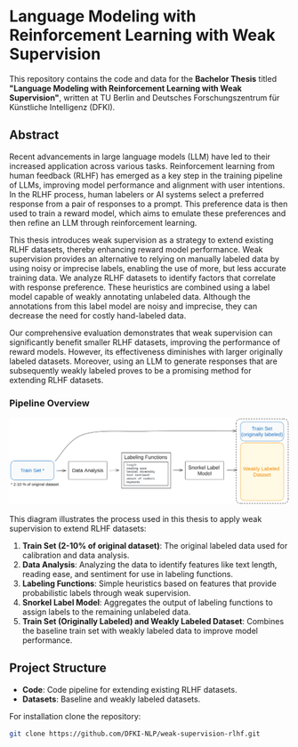 # Language Modeling with Reinforcement Learning with Weak Supervision

This repository contains the code and data for the **Bachelor Thesis** titled **"Language Modeling with Reinforcement Learning with Weak Supervision"**, written at TU Berlin and Deutsches Forschungszentrum für Künstliche Intelligenz (DFKI).

## Abstract

Recent advancements in large language models (LLM) have led to their increased application across various tasks. Reinforcement learning from human feedback (RLHF) has emerged as a key step in the training pipeline of LLMs, improving model performance and alignment with user intentions. In the RLHF process, human labelers or AI systems select a preferred response from a pair of responses to a prompt. This preference data is then used to train a reward model, which aims to emulate these preferences and then refine an LLM through reinforcement learning.

This thesis introduces weak supervision as a strategy to extend existing RLHF datasets, thereby enhancing reward model performance. Weak supervision provides an alternative to relying on manually labeled data by using noisy or imprecise labels, enabling the use of more, but less accurate training data. We analyze RLHF datasets to identify factors that correlate with response preference. These heuristics are combined using a label model capable of weakly annotating unlabeled data. Although the annotations from this label model are noisy and imprecise, they can decrease the need for costly hand-labeled data.

Our comprehensive evaluation demonstrates that weak supervision can significantly benefit smaller RLHF datasets, improving the performance of reward models. However, its effectiveness diminishes with larger originally labeled datasets. Moreover, using an LLM to generate responses that are subsequently weakly labeled proves to be a promising method for extending RLHF datasets.

### Pipeline Overview

![Approach Overview](overview.png)

This diagram illustrates the process used in this thesis to apply weak supervision to extend RLHF datasets:
1. **Train Set (2-10% of original dataset)**: The original labeled data used for calibration and data analysis.
2. **Data Analysis**: Analyzing the data to identify features like text length, reading ease, and sentiment for use in labeling functions.
3. **Labeling Functions**: Simple heuristics based on features that provide probabilistic labels through weak supervision.
4. **Snorkel Label Model**: Aggregates the output of labeling functions to assign labels to the remaining unlabeled data.
5. **Train Set (Originally Labeled) and Weakly Labeled Dataset**: Combines the baseline train set with weakly labeled data to improve model performance.

## Project Structure
- **Code**: Code pipeline for extending existing RLHF datasets.
- **Datasets**: Baseline and weakly labeled datasets.

For installation clone the repository:
   ```bash
   git clone https://github.com/DFKI-NLP/weak-supervision-rlhf.git
